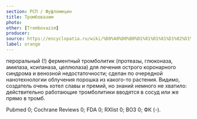 ```yaml
---
section: РСП / Фуфломицин
title: Тромбовазим
photo:
other: [Trombovazim]
producer:
source: https://encyclopatia.ru/wiki/%D0%A0%D0%B0%D1%81%D1%81%D1%82%D1%80%D0%B5%D0%BB%D1%8C%D0%BD%D1%8B%D0%B9_%D1%81%D0%BF%D0%B8%D1%81%D0%BE%D0%BA_%D0%BF%D1%80%D0%B5%D0%BF%D0%B0%D1%80%D0%B0%D1%82%D0%BE%D0%B2
label: orange
---
```


пероральный (!) ферментный тромболитик (протеазы, глюконаза, амилаза, ксиланаза, целлюлаза) для лечения острого коронарного синдрома и венозной недостаточности; сделан по очередной нанотехнологии облучения порошка из какого-то растения. Видимо, создатель очень хотел славы и премий, но знаний немного не хватило: действительно работающие тромболитики вводятся в сосуд или же прямо в тромб.

Pubmed 0; Cochrane Reviews 0; FDA 0; RXlist 0; ВОЗ 0; ФК (-).
